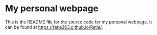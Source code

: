 # My personal webpage

This is the README file for the source code for my personal webpage. It can be found at <https://ratie263.github.io/Ratie/>. 


